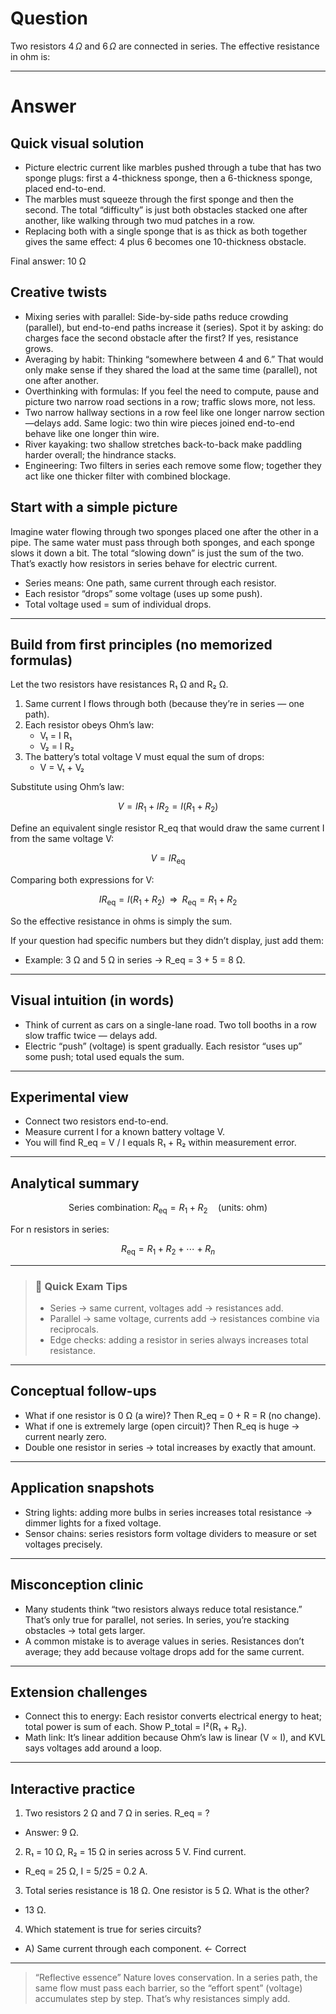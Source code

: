 # Question
Two resistors $4\,\Omega$ and $6\,\Omega$ are connected in series. The effective resistance in ohm is:

---
# Answer
## Quick visual solution
- Picture electric current like marbles pushed through a tube that has two sponge plugs: first a 4-thickness sponge, then a 6-thickness sponge, placed end-to-end.
- The marbles must squeeze through the first sponge and then the second. The total “difficulty” is just both obstacles stacked one after another, like walking through two mud patches in a row.
- Replacing both with a single sponge that is as thick as both together gives the same effect: 4 plus 6 becomes one 10-thickness obstacle.

Final answer: 10 Ω

## Creative twists
- Mixing series with parallel: Side-by-side paths reduce crowding (parallel), but end-to-end paths increase it (series). Spot it by asking: do charges face the second obstacle after the first? If yes, resistance grows.
- Averaging by habit: Thinking “somewhere between 4 and 6.” That would only make sense if they shared the load at the same time (parallel), not one after another.
- Overthinking with formulas: If you feel the need to compute, pause and picture two narrow road sections in a row; traffic slows more, not less.
- Two narrow hallway sections in a row feel like one longer narrow section—delays add. Same logic: two thin wire pieces joined end-to-end behave like one longer thin wire.
- River kayaking: two shallow stretches back-to-back make paddling harder overall; the hindrance stacks.
- Engineering: Two filters in series each remove some flow; together they act like one thicker filter with combined blockage.

## Start with a simple picture

Imagine water flowing through two sponges placed one after the other in a pipe. The same water must pass through both sponges, and each sponge slows it down a bit. The total “slowing down” is just the sum of the two. That’s exactly how resistors in series behave for electric current.

- Series means: One path, same current through each resistor.
- Each resistor “drops” some voltage (uses up some push).
- Total voltage used = sum of individual drops.

---

## Build from first principles (no memorized formulas)

Let the two resistors have resistances R₁ Ω and R₂ Ω.

1. Same current I flows through both (because they’re in series — one path).
2. Each resistor obeys Ohm’s law:
   - V₁ = I R₁
   - V₂ = I R₂
3. The battery’s total voltage V must equal the sum of drops:
   - V = V₁ + V₂

Substitute using Ohm’s law:

```math
V = I R_1 + I R_2 = I (R_1 + R_2)
```

Define an equivalent single resistor R_eq that would draw the same current I from the same voltage V:

```math
V = I R_{\text{eq}}
```

Comparing both expressions for V:

```math
I R_{\text{eq}} = I (R_1 + R_2) \;\;\Rightarrow\;\; R_{\text{eq}} = R_1 + R_2
```

So the effective resistance in ohms is simply the sum.

If your question had specific numbers but they didn’t display, just add them:
- Example: 3 Ω and 5 Ω in series → R_eq = 3 + 5 = 8 Ω.

---

## Visual intuition (in words)

- Think of current as cars on a single-lane road. Two toll booths in a row slow traffic twice — delays add.
- Electric “push” (voltage) is spent gradually. Each resistor “uses up” some push; total used equals the sum.

---

## Experimental view

- Connect two resistors end-to-end.
- Measure current I for a known battery voltage V.
- You will find R_eq = V / I equals R₁ + R₂ within measurement error.

---

## Analytical summary

```math
\text{Series combination: } R_{\text{eq}} = R_1 + R_2 \quad (\text{units: ohm})
```

For n resistors in series:
```math
R_{\text{eq}} = R_1 + R_2 + \cdots + R_n
```

---

> ### 🧠 Quick Exam Tips
> - Series → same current, voltages add → resistances add.
> - Parallel → same voltage, currents add → resistances combine via reciprocals.
> - Edge checks: adding a resistor in series always increases total resistance.

---

## Conceptual follow-ups

- What if one resistor is 0 Ω (a wire)? Then R_eq = 0 + R = R (no change).
- What if one is extremely large (open circuit)? Then R_eq is huge → current nearly zero.
- Double one resistor in series → total increases by exactly that amount.

---

## Application snapshots

- String lights: adding more bulbs in series increases total resistance → dimmer lights for a fixed voltage.
- Sensor chains: series resistors form voltage dividers to measure or set voltages precisely.

---

## Misconception clinic

- Many students think “two resistors always reduce total resistance.” That’s only true for parallel, not series. In series, you’re stacking obstacles → total gets larger.
- A common mistake is to average values in series. Resistances don’t average; they add because voltage drops add for the same current.

---

## Extension challenges

- Connect this to energy: Each resistor converts electrical energy to heat; total power is sum of each. Show P_total = I²(R₁ + R₂).
- Math link: It’s linear addition because Ohm’s law is linear (V ∝ I), and KVL says voltages add around a loop.

---

## Interactive practice

1) Two resistors 2 Ω and 7 Ω in series. R_eq = ?
- Answer: 9 Ω.

2) R₁ = 10 Ω, R₂ = 15 Ω in series across 5 V. Find current.
- R_eq = 25 Ω, I = 5/25 = 0.2 A.

3) Total series resistance is 18 Ω. One resistor is 5 Ω. What is the other?
- 13 Ω.

4) Which statement is true for series circuits?
- A) Same current through each component.  ← Correct

---

> “Reflective essence”
> Nature loves conservation. In a series path, the same flow must pass each barrier, so the “effort spent” (voltage) accumulates step by step. That’s why resistances simply add.